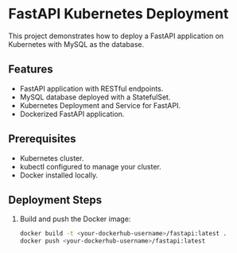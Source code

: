 # FastAPI Kubernetes Deployment

This project demonstrates how to deploy a FastAPI application on Kubernetes with MySQL as the database.

## Features
- FastAPI application with RESTful endpoints.
- MySQL database deployed with a StatefulSet.
- Kubernetes Deployment and Service for FastAPI.
- Dockerized FastAPI application.

## Prerequisites
- Kubernetes cluster.
- kubectl configured to manage your cluster.
- Docker installed locally.

## Deployment Steps
1. Build and push the Docker image:
   ```bash
   docker build -t <your-dockerhub-username>/fastapi:latest .
   docker push <your-dockerhub-username>/fastapi:latest
